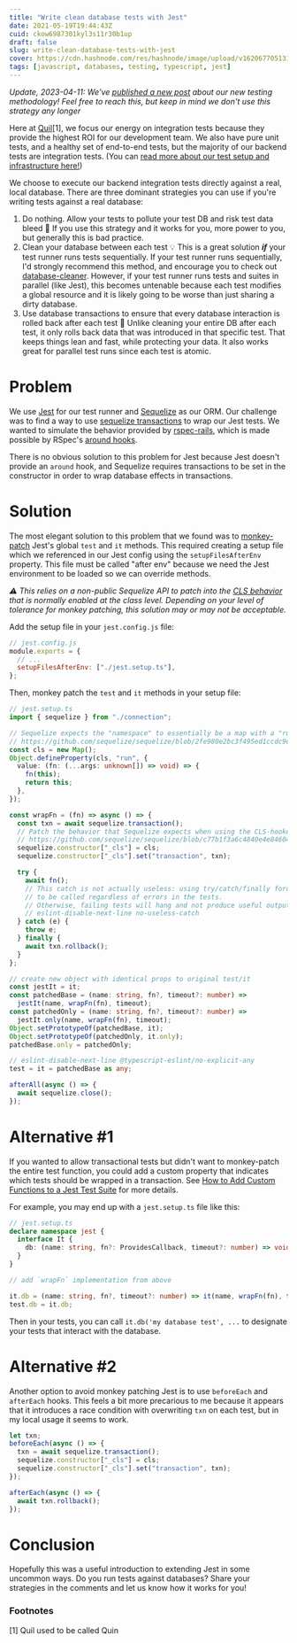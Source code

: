 ```yaml
---
title: "Write clean database tests with Jest"
date: 2021-05-19T19:44:43Z
cuid: ckow6987301kyl3s11r30b1up
draft: false
slug: write-clean-database-tests-with-jest
cover: https://cdn.hashnode.com/res/hashnode/image/upload/v1620677051313/T3Y5CzfRQ.png
tags: [javascript, databases, testing, typescript, jest]
---
```


_Update, 2023-04-11: We've_ [_published a new post_](/testing-against-a-database-new-approaches) _about our new testing methodology! Feel free to reach this, but keep in mind we don't use this strategy any longer_

Here at [Quil](https://getquil.com)\[1\], we focus our energy on integration tests because they provide the highest ROI for our development team. We also have pure unit tests, and a healthy set of end-to-end tests, but the majority of our backend tests are integration tests. (You can [read more about our test setup and infrastructure here!](/the-quin-tech-stack))

We choose to execute our backend integration tests directly against a real, local database. There are three dominant strategies you can use if you're writing tests against a real database:

1. Do nothing. Allow your tests to pollute your test DB and risk test data bleed 🤮 If you use this strategy and it works for you, more power to you, but generally this is bad practice.
2. Clean your database between each test 💡 This is a great solution **_if_** your test runner runs tests sequentially. If your test runner runs sequentially, I'd strongly recommend this method, and encourage you to check out [database-cleaner](https://github.com/emerleite/node-database-cleaner). However, if your test runner runs tests and suites in parallel (like Jest), this becomes untenable because each test modifies a global resource and it is likely going to be worse than just sharing a dirty database.
3. Use database transactions to ensure that every database interaction is rolled back after each test 🚀 Unlike cleaning your entire DB after each test, it only rolls back data that was introduced in that specific test. That keeps things lean and fast, while protecting your data. It also works great for parallel test runs since each test is atomic.

# Problem

We use [Jest](https://jestjs.io/) for our test runner and [Sequelize](https://sequelize.org/) as our ORM. Our challenge was to find a way to use [sequelize transactions](https://sequelize.org/master/manual/transactions.html) to wrap our Jest tests. We wanted to simulate the behavior provided by [rspec-rails](https://relishapp.com/rspec/rspec-rails/docs/transactions), which is made possible by RSpec's [around hooks](https://relishapp.com/rspec/rspec-core/v/2-9/docs/hooks/around-hooks).

There is no obvious solution to this problem for Jest because Jest doesn't provide an `around` hook, and Sequelize requires transactions to be set in the constructor in order to wrap database effects in transactions.

# Solution

The most elegant solution to this problem that we found was to [monkey-patch](https://en.wikipedia.org/wiki/Monkey_patch) Jest's global `test` and `it` methods. This required creating a setup file which we referenced in our Jest config using the `setupFilesAfterEnv` property. This file must be called "after env" because we need the Jest environment to be loaded so we can override methods.

_⚠️ This relies on a non-public Sequelize API to patch into the_ [_CLS behavior_](https://sequelize.org/master/manual/transactions.html#automatically-pass-transactions-to-all-queries) _that is normally enabled at the class level. Depending on your level of tolerance for monkey patching, this solution may or may not be acceptable._

Add the setup file in your `jest.config.js` file:

```js
// jest.config.js
module.exports = {
  // ...
  setupFilesAfterEnv: ["./jest.setup.ts"],
};
```

Then, monkey patch the `test` and `it` methods in your setup file:

```typescript
// jest.setup.ts
import { sequelize } from "./connection";

// Sequelize expects the "namespace" to essentially be a map with a "run" method.
// https://github.com/sequelize/sequelize/blob/2fe980e2bc3f495ed1ccdc9ee2debb112cd3ddd5/lib/sequelize.js#L1119-L1124
const cls = new Map();
Object.defineProperty(cls, "run", {
  value: (fn: (...args: unknown[]) => void) => {
    fn(this);
    return this;
  },
});

const wrapFn = (fn) => async () => {
  const txn = await sequelize.transaction();
  // Patch the behavior that Sequelize expects when using the CLS-hooked lib to manage namespaced transactions.
  // https://github.com/sequelize/sequelize/blob/c77b1f3a6c4840e4e846042c9c330dba2408b86c/lib/transaction.js#L134-L136
  sequelize.constructor["_cls"] = cls;
  sequelize.constructor["_cls"].set("transaction", txn);

  try {
    await fn();
    // This catch is not actually useless: using try/catch/finally forces `txn.rollback()`
    // to be called regardless of errors in the tests.
    // Otherwise, failing tests will hang and not produce useful output
    // eslint-disable-next-line no-useless-catch
  } catch (e) {
    throw e;
  } finally {
    await txn.rollback();
  }
};

// create new object with identical props to original test/it
const jestIt = it;
const patchedBase = (name: string, fn?, timeout?: number) =>
  jestIt(name, wrapFn(fn), timeout);
const patchedOnly = (name: string, fn?, timeout?: number) =>
  jestIt.only(name, wrapFn(fn), timeout);
Object.setPrototypeOf(patchedBase, it);
Object.setPrototypeOf(patchedOnly, it.only);
patchedBase.only = patchedOnly;

// eslint-disable-next-line @typescript-eslint/no-explicit-any
test = it = patchedBase as any;

afterAll(async () => {
  await sequelize.close();
});
```

# Alternative #1

If you wanted to allow transactional tests but didn't want to monkey-patch the entire test function, you could add a custom property that indicates which tests should be wrapped in a transaction. See [How to Add Custom Functions to a Jest Test Suite](https://spin.atomicobject.com/2020/01/30/jest-add-custom-functions/) for more details.

For example, you may end up with a `jest.setup.ts` file like this:

```typescript
// jest.setup.ts
declare namespace jest {
  interface It {
    db: (name: string, fn?: ProvidesCallback, timeout?: number) => void;
  }
}

// add `wrapFn` implementation from above

it.db = (name: string, fn?, timeout?: number) => it(name, wrapFn(fn), timeout);
test.db = it.db;
```

Then in your tests, you can call `it.db('my database test', ...` to designate your tests that interact with the database.

# Alternative #2

Another option to avoid monkey patching Jest is to use `beforeEach` and `afterEach` hooks. This feels a bit more precarious to me because it appears that it introduces a race condition with overwriting `txn` on each test, but in my local usage it seems to work.

```javascript
let txn;
beforeEach(async () => {
  txn = await sequelize.transaction();
  sequelize.constructor["_cls"] = cls;
  sequelize.constructor["_cls"].set("transaction", txn);
});

afterEach(async () => {
  await txn.rollback();
});
```

# Conclusion

Hopefully this was a useful introduction to extending Jest in some uncommon ways. Do you run tests against databases? Share your strategies in the comments and let us know how it works for you!

### Footnotes

\[1\] Quil used to be called Quin
